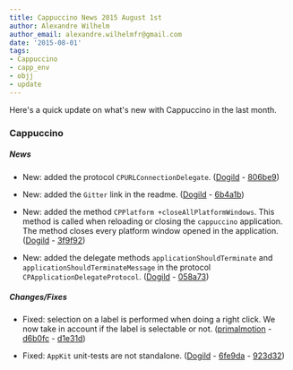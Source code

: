 ```yaml
---
title: Cappuccino News 2015 August 1st
author: Alexandre Wilhelm
author_email: alexandre.wilhelmfr@gmail.com
date: '2015-08-01'
tags:
- Cappuccino
- capp_env
- objj
- update
---
```


Here's a quick update on what's new with Cappuccino in the last month.

### Cappuccino

##### News

- New: added the protocol `CPURLConnectionDelegate`. ([Dogild](https://github.com/dogild) - [806be9](https://github.com/cappuccino/cappuccino/commit/806be9551c68c722e66b54c13b7b323dd2d3da84))

- New: added the `Gitter` link in the readme. ([Dogild](https://github.com/dogild) - [6b4a1b](https://github.com/cappuccino/cappuccino/commit/6b4a1b6758e40893dd40c279ecfe226fa7297c0d))

- New: added the method `CPPlatform +closeAllPlatformWindows`. This method is called when reloading or closing the `cappuccino` application. The method closes every platform window opened in the application. ([Dogild](https://github.com/dogild) - [3f9f92](https://github.com/cappuccino/cappuccino/commit/3f9f926c8eecf7efd8e142180affb973e1192cb5))

- New: added the delegate methods `applicationShouldTerminate` and `applicationShouldTerminateMessage` in the protocol `CPApplicationDelegateProtocol`. ([Dogild](https://github.com/dogild) - [058a73](https://github.com/cappuccino/cappuccino/commit/058a73f8a074c67c8c7e5067619b704556f8f817))

##### Changes/Fixes

- Fixed: selection on a label is performed when doing a right click. We now take in account if the label is selectable or not. ([primalmotion](https://github.com/primalmotion) - [d6b0fc](https://github.com/cappuccino/cappuccino/commit/d6b0fccbda3f85fc338fd2183fe34e2215392c6b) - [d1e31d](https://github.com/cappuccino/cappuccino/commit/d1e31da2e5aa1195c5530a07265ca1f040579c0e))

- Fixed: `AppKit` unit-tests are not standalone. ([Dogild](https://github.com/dogild) - [6fe9da](https://github.com/cappuccino/cappuccino/commit/6fe9dae3d62af995f2481bfebdd706aeb0b21365) - [923d32](https://github.com/cappuccino/cappuccino/commit/923d32ee6dbc8119a6d264937a8c3acd5e4c8fbf))
